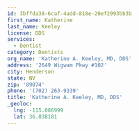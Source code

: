 ```yaml
---
id: 3bffda38-6caf-4add-818e-20ef2993bb3b
first_name: Katherine
last_name: Keeley
license: DDS
services:
  - Dentist
category: Dentists
org_name: 'Katherine A. Keeley, MD, DDS'
address: '2649 Wigwam Pkwy #102'
city: Henderson
state: NV
zip: '89074'
phone: '(702) 263-9339'
title: 'Katherine A. Keeley, MD, DDS'
_geoloc:
  lng: -115.086999
  lat: 36.038181
---
```

